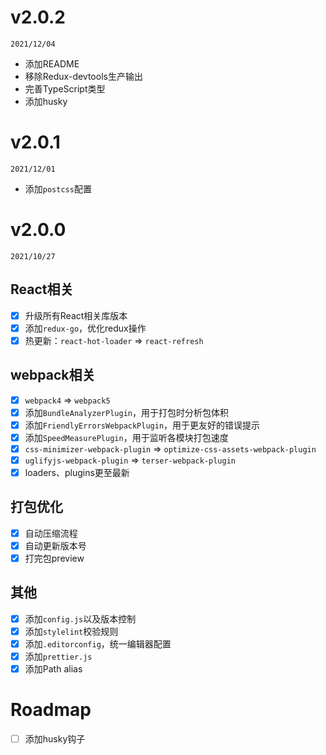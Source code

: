 # v2.0.2

`2021/12/04`

- 添加README
- 移除Redux-devtools生产输出
- 完善TypeScript类型
- 添加husky

# v2.0.1

`2021/12/01`

- 添加`postcss`配置

# v2.0.0

`2021/10/27`

## React相关

- [x] 升级所有React相关库版本
- [x] 添加`redux-go`，优化redux操作
- [x] 热更新：`react-hot-loader` => `react-refresh`

## webpack相关

- [x] `webpack4` => `webpack5`
- [x] 添加`BundleAnalyzerPlugin`，用于打包时分析包体积
- [x] 添加`FriendlyErrorsWebpackPlugin`，用于更友好的错误提示
- [x] 添加`SpeedMeasurePlugin`，用于监听各模块打包速度
- [x] `css-minimizer-webpack-plugin` => `optimize-css-assets-webpack-plugin`
- [x] `uglifyjs-webpack-plugin` => `terser-webpack-plugin`
- [x] loaders、plugins更至最新

## 打包优化

- [x] 自动压缩流程
- [x] 自动更新版本号
- [x] 打完包preview

## 其他

- [x] 添加`config.js`以及版本控制
- [x] 添加`stylelint`校验规则
- [x] 添加`.editorconfig`，统一编辑器配置
- [x] 添加`prettier.js`
- [x] 添加Path alias

# Roadmap

- [ ] 添加husky钩子
